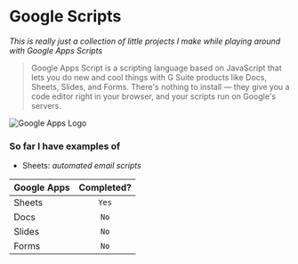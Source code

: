 Google Scripts
======

_This is really just a collection of little projects I make while playing around with Google Apps Scripts_

> Google Apps Script is a scripting language based on JavaScript that lets you do new and cool things with G Suite products like Docs, Sheets, Slides, and Forms. There's nothing to install — they give you a code editor right in your browser, and your scripts run on Google's servers.

![Google Apps Logo](https://en.wikipedia.org/wiki/File:Google_Apps_Script.png "Apps Script Logo")

### So far I have examples of
+ Sheets: _automated email scripts_

| Google Apps   | Completed?    |
| ------------- |:-------------:|
|   Sheets      |    `Yes`      | 
|   Docs        |    `No`       |   
|   Slides      |    `No`       |
|   Forms       |    `No`       |    
